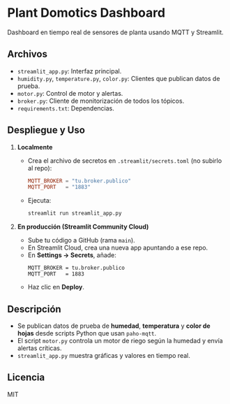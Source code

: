 # Plant Domotics Dashboard

Dashboard en tiempo real de sensores de planta usando MQTT y Streamlit.

## Archivos
- `streamlit_app.py`: Interfaz principal.
- `humidity.py`, `temperature.py`, `color.py`: Clientes que publican datos de prueba.
- `motor.py`: Control de motor y alertas.
- `broker.py`: Cliente de monitorización de todos los tópicos.
- `requirements.txt`: Dependencias.

## Despliegue y Uso

1. **Localmente**  
   - Crea el archivo de secretos en `.streamlit/secrets.toml` (no subirlo al repo):
     ```toml
     MQTT_BROKER = "tu.broker.publico"
     MQTT_PORT   = "1883"
     ```
   - Ejecuta:
     ```bash
     streamlit run streamlit_app.py
     ```

2. **En producción (Streamlit Community Cloud)**  
   - Sube tu código a GitHub (rama `main`).  
   - En Streamlit Cloud, crea una nueva app apuntando a ese repo.  
   - En **Settings → Secrets**, añade:
     ```
     MQTT_BROKER = tu.broker.publico
     MQTT_PORT   = 1883
     ```
   - Haz clic en **Deploy**.

## Descripción

- Se publican datos de prueba de **humedad**, **temperatura** y **color de hojas** desde scripts Python que usan `paho-mqtt`.  
- El script `motor.py` controla un motor de riego según la humedad y envía alertas críticas.  
- `streamlit_app.py` muestra gráficas y valores en tiempo real.

## Licencia

MIT


